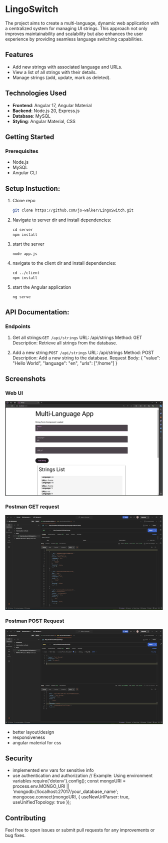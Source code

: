 # LingoSwitch

The project aims to create a multi-language, dynamic web application with a centralized system for managing UI strings. This approach not only improves maintainability and scalability but also enhances the user experience by providing seamless language switching capabilities.
## Features

- Add new strings with associated language and URLs.
- View a list of all strings with their details.
- Manage strings (add, update, mark as deleted).

## Technologies Used

- **Frontend**: Angular 17, Angular Material
- **Backend**: Node.js 20, Express.js
- **Database**: MySQL
- **Styling**: Angular Material, CSS

## Getting Started

### Prerequisites

- Node.js
- MySQL
- Angular CLI

## Setup Instuction:

1. Clone repo
   ```bash
   git clone https://github.com/jo-walker/LingoSwitch.git
   ```
2. Navigate to server dir and install dependencies:
   ```
   cd server
   npm install
   ```
3. start the server
   ```
   node app.js
   ```
4. navigate to the client dir and install dependencies:
   ```
   cd ../client
   npm install
   ```
5. start the Angular application
   ```
   ng serve
   ```

## API Documentation:

### Endpoints
1. Get all strings:`GET /api/strings`
URL: /api/strings
Method: GET
Description: Retrieve all strings from the database.

2. Add a new string:`POST /api/strings`
URL: /api/strings
Method: POST
Description: Add a new string to the database.
Request Body:
{
  "value": "Hello World",
  "language": "en",
  "urls": ["/home"]
}


## Screenshots
### Web UI
![Web UI](./server/screenshots/webui.png)
### Postman GET request
![Postman GET Request](./server/screenshots/postmangetrequest.png)

### Postman POST Request
![Postman POST Request](./server/screenshots/postmanpostrequest.png)
- better layout/design
- responsiveness
- angular material for css

## Security
- implemented env vars for sensitive info
- use authentication and authorization
  // Example: Using environment variables
  require('dotenv').config();
  const mongoURI = process.env.MONGO_URI || 'mongodb://localhost:27017/your_database_name';
  mongoose.connect(mongoURI, { useNewUrlParser: true, useUnifiedTopology: true });

## Contributing
Feel free to open issues or submit pull requests for any improvements or bug fixes.

